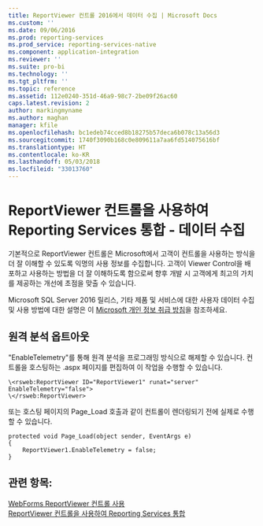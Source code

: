 ```yaml
---
title: ReportViewer 컨트롤 2016에서 데이터 수집 | Microsoft Docs
ms.custom: ''
ms.date: 09/06/2016
ms.prod: reporting-services
ms.prod_service: reporting-services-native
ms.component: application-integration
ms.reviewer: ''
ms.suite: pro-bi
ms.technology: ''
ms.tgt_pltfrm: ''
ms.topic: reference
ms.assetid: 112e0240-351d-46a9-98c7-2be09f26ac60
caps.latest.revision: 2
author: markingmyname
ms.author: maghan
manager: kfile
ms.openlocfilehash: bc1edeb74cced8b18275b57deca6b078c13a56d3
ms.sourcegitcommit: 1740f3090b168c0e809611a7aa6fd514075616bf
ms.translationtype: HT
ms.contentlocale: ko-KR
ms.lasthandoff: 05/03/2018
ms.locfileid: "33013760"
---
```

# <a name="integrating-reporting-services-using-reportviewer-controls---data-collection"></a>ReportViewer 컨트롤을 사용하여 Reporting Services 통합 - 데이터 수집
기본적으로 ReportViewer 컨트롤은 Microsoft에서 고객이 컨트롤을 사용하는 방식을 더 잘 이해할 수 있도록 익명의 사용 정보를 수집합니다. 고객이 Viewer Control을 배포하고 사용하는 방법을 더 잘 이해하도록 함으로써 향후 개발 시 고객에게 최고의 가치를 제공하는 개선에 초점을 맞출 수 있습니다.

Microsoft SQL Server 2016 릴리스, 기타 제품 및 서비스에 대한 사용자 데이터 수집 및 사용 방법에 대한 설명은 이 [Microsoft 개인 정보 취급 방침](https://www.microsoft.com/EN-US/privacystatement/SQLServer/Default.aspx)을 참조하세요.

## <a name="opting-out-of-telemetry"></a>원격 분석 옵트아웃

"EnableTelemetry"를 통해 원격 분석을 프로그래밍 방식으로 해제할 수 있습니다. 컨트롤을 호스팅하는 .aspx 페이지를 편집하여 이 작업을 수행할 수 있습니다.

```
\<rsweb:ReportViewer ID="ReportViewer1" runat="server" EnableTelemetry="false">
\</rsweb:ReportViewer>
```

또는 호스팅 페이지의 Page_Load 호출과 같이 컨트롤이 렌더링되기 전에 실제로 수행할 수 있습니다.
    
```
protected void Page_Load(object sender, EventArgs e)
{
    ReportViewer1.EnableTelemetry = false;
}
```
## <a name="see-also"></a>관련 항목:

[WebForms ReportViewer 컨트롤 사용](../../reporting-services/application-integration/using-the-webforms-reportviewer-control.md)  
[ReportViewer 컨트롤을 사용하여 Reporting Services 통합](../../reporting-services/application-integration/integrating-reporting-services-using-reportviewer-controls.md) 




